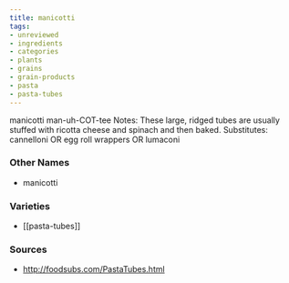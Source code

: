 ```yaml
---
title: manicotti
tags:
- unreviewed
- ingredients
- categories
- plants
- grains
- grain-products
- pasta
- pasta-tubes
---
```

manicotti man-uh-COT-tee Notes: These large, ridged tubes are usually stuffed with ricotta cheese and spinach and then baked. Substitutes: cannelloni OR egg roll wrappers OR lumaconi

### Other Names

* manicotti

### Varieties

* [[pasta-tubes]]

### Sources
* http://foodsubs.com/PastaTubes.html
